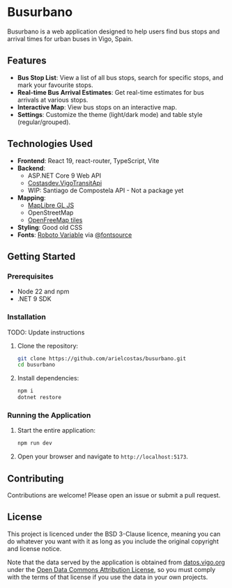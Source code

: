 # Busurbano

Busurbano is a web application designed to help users find bus stops and arrival times for urban buses in Vigo, Spain.

## Features

- **Bus Stop List**: View a list of all bus stops, search for specific stops, and mark your favourite stops.
- **Real-time Bus Arrival Estimates**: Get real-time estimates for bus arrivals at various stops.
- **Interactive Map**: View bus stops on an interactive map.
- **Settings**: Customize the theme (light/dark mode) and table style (regular/grouped).

## Technologies Used

- **Frontend**: React 19, react-router, TypeScript, Vite
- **Backend**:
  - ASP.NET Core 9 Web API
  - [Costasdev.VigoTransitApi](https://github.com/arielcostas/VigoTransitApi)
  - WIP: Santiago de Compostela API - Not a package yet
- **Mapping**:
  - [MapLibre GL JS](https://maplibre.org)
  - OpenStreetMap
  - [OpenFreeMap tiles](https://openfreemap.org)
- **Styling**: Good old CSS
- **Fonts**: [Roboto Variable](https://fonts.google.com/specimen/Roboto) via [@fontsource](https://fontsource.org/fonts/roboto)

## Getting Started

### Prerequisites

- Node 22 and npm
- .NET 9 SDK

### Installation

TODO: Update instructions

1. Clone the repository:

   ```sh
   git clone https://github.com/arielcostas/busurbano.git
   cd busurbano
   ```

2. Install dependencies:

   ```sh
   npm i
   dotnet restore
   ```

### Running the Application

1. Start the entire application:

    ```sh
    npm run dev
    ```

2. Open your browser and navigate to `http://localhost:5173`.

## Contributing

Contributions are welcome! Please open an issue or submit a pull request.

## License

This project is licenced under the BSD 3-Clause licence, meaning you can do whatever you want with it as long as you include the original copyright and license notice.

Note that the data served by the application is obtained from [datos.vigo.org](https://datos.vigo.org) under the [Open Data Commons Attribution License](https://opendefinition.org/licenses/odc-by/), so you must comply with the terms of that license if you use the data in your own projects.
